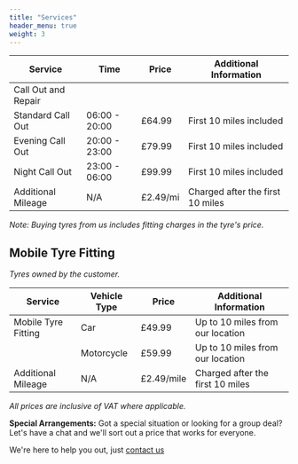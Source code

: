 ```yaml
---
title: "Services"
header_menu: true
weight: 3
---
```



| Service             | Time          | Price      | Additional Information           |
| ------------------- | ------------- | ---------- | -------------------------------- |
| Call Out and Repair |               |            |                                  |
| Standard Call Out   | 06:00 - 20:00 | £64.99     | First 10 miles included          |
| Evening Call Out    | 20:00 - 23:00 | £79.99     | First 10 miles included          |
| Night Call Out      | 23:00 - 06:00 | £99.99     | First 10 miles included          |
| Additional Mileage  | N/A           | £2.49/mi   | Charged after the first 10 miles |

_Note: Buying tyres from us includes fitting charges in the tyre's price._

## Mobile Tyre Fitting

_Tyres owned by the customer._

| Service             | Vehicle Type | Price      | Additional Information           |
| ------------------- | ------------ | ---------- | -------------------------------- |
| Mobile Tyre Fitting | Car          | £49.99     | Up to 10 miles from our location |
|                     | Motorcycle   | £59.99     | Up to 10 miles from our location |
| Additional Mileage  | N/A          | £2.49/mile | Charged after the first 10 miles |

_All prices are inclusive of VAT where applicable._

**Special Arrangements:**
Got a special situation or looking for a group deal? Let's have a chat and we'll sort out a price that works for everyone.

We're here to help you out, just [contact us](#contact)
